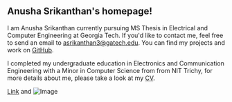 ## Anusha Srikanthan's homepage!

I am Anusha Srikanthan currently pursuing MS Thesis in Electrical and Computer Engineering at Georgia Tech. If you'd like to contact me, feel free to send an email to asrikanthan3@gatech.edu. You can find my projects and work on [GitHub](https://github.com/Nusha97).

I completed my undergraduate education in Electronics and Communication Engineering with a Minor in Computer Science from from NIT Trichy, for more details about me, please take a look at my [CV](https://drive.google.com/file/d/1tws8DOA7JBUM7fI2LH94xj4inX0ICB0b/view?usp=sharing). 

[Link](url) and ![Image](<img src="IMG_5421" alt="hi" class="inline"/>)
